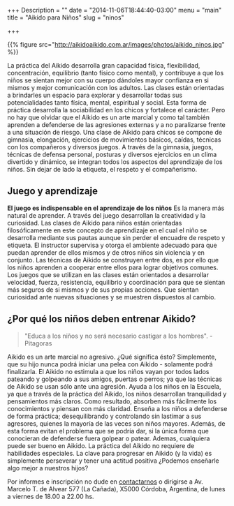 +++
Description = ""
date = "2014-11-06T18:44:40-03:00"
menu = "main"
title = "Aikido para Niños"
slug = "ninos"

+++


{{% figure src="http://aikidoaikido.com.ar/images/photos/aikido_ninos.jpg" %}}

La práctica del Aikido desarrolla gran capacidad física, flexibilidad,
concentración, equilibrio (tanto físico como mental), y contribuye a que los
niños se sientan mejor con su cuerpo dándoles mayor confianza en si mismos y
mejor comunicación con los adultos.  Las clases están orientadas a brindarles
un espacio para explorar y desarrollar todas sus potencialidades tanto física,
mental, espiritual y social.  Esta forma de práctica desarrolla la sociabilidad
en los chicos y fortalece el carácter. Pero no hay que olvidar que el Aikido es
un arte marcial y como tal también aprenden a defenderse de las agresiones
externas y a no paralizarse frente a una situación de riesgo.  Una clase de
Aikido para chicos se compone de gimnasia, elongación, ejercicios de
movimientos básicos, caídas, técnicas con los compañeros y diversos juegos.  A
través de la gimnasia, juegos, técnicas de defensa personal, posturas y
diversos ejercicios en un clima divertido y dinámico, se integran todos los
aspectos del aprendizaje de los niños.  Sin dejar de lado la etiqueta, el
respeto y el compañerismo.


Juego y aprendizaje
-------------------

**El juego es indispensable en el aprendizaje de los niños** Es la manera más
natural de aprender. A través del juego desarrollan la creatividad y la
curiosidad.  Las clases de Aikido para niños están orientadas filosóficamente
en este concepto de aprendizaje en el cual el niño se desarrolla mediante sus
pautas aunque sin perder el encuadre de respeto y etiqueta.  El instructor
supervisa y otorga el ambiente adecuado para que puedan aprender de ellos
mismos y de otros niños sin violencia y en conjunto.  Las técnicas de Aikido se
construyen entre dos, es por ello que los niños aprenden a cooperar entre ellos
para lograr objetivos comunes.  Los juegos que se utilizan en las clases están
orientados a desarrollar velocidad, fuerza, resistencia, equilibrio y
coordinación para que se sientan más seguros de si mismos y de sus propias
acciones. Que sientan curiosidad ante nuevas situaciones y se muestren
dispuestos al cambio.


¿Por qué los niños deben entrenar Aikido?
-----------------------------------------

> "Educa a los niños y no será necesario castigar a los hombres". - Pitagoras

Aikido es un arte marcial no agresivo. ¿Qué significa ésto? Simplemente, que su
hijo nunca podrá iniciar una pelea con Aikido - solamente podrá finalizarla. El
Aikido no estimula a que los niños vayan por todos lados pateando y golpeando
a sus amigos, puertas o perros; ya que las técnicas de Aikido se usan sólo ante
una agresión.  Ayuda a los niños en la Escuela, ya que a través de la práctica
del Aikido, los niños desarrollan tranquilidad y pensamientos más claros. Como
resultado, absorben más fácilmente los conocimientos y piensan con más
claridad.  Enseña a los niños a defenderse de forma práctica; desequilibrando y
controlando sin lastimar a sus agresores, quienes la mayoría de las veces son
niños mayores. Además, de esta forma evitan el problema que se podría dar, si
la única forma que conocieran de defenderse fuera golpear o patear.  Ademas,
cualquiera puede ser bueno en Aikido. La práctica del Aikido no requiere de
habilidades especiales. La clave para progresar en Aikido (y la vida) es
simplemente perseverar y tener una actitud positiva ¿Podemos enseñarle algo
mejor a nuestros hijos?

Por informes e inscripción no dude en [contactarnos](/contact) o dirigirse a Av.
Marcelo T. de Alvear 577 (La Cañada), X5000 Córdoba, Argentina, de lunes a
viernes de 18.00 a 22.00 hs.
